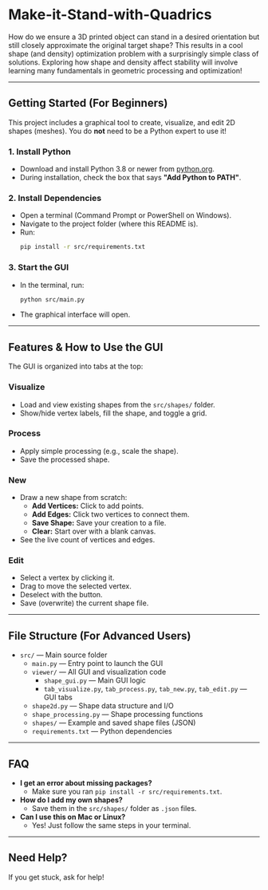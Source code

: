 # Make-it-Stand-with-Quadrics

How do we ensure a 3D printed object can stand in a desired orientation but still closely approximate the original target shape?
This results in a cool shape (and density) optimization problem with a surprisingly simple class of solutions. Exploring how shape and
density affect stability will involve learning many fundamentals in geometric processing and optimization!

---

## Getting Started (For Beginners)

This project includes a graphical tool to create, visualize, and edit 2D shapes (meshes). You do **not** need to be a Python expert to use it!

### 1. Install Python

- Download and install Python 3.8 or newer from [python.org](https://www.python.org/downloads/).
- During installation, check the box that says **"Add Python to PATH"**.

### 2. Install Dependencies

- Open a terminal (Command Prompt or PowerShell on Windows).
- Navigate to the project folder (where this README is).
- Run:
  ```sh
  pip install -r src/requirements.txt
  ```

### 3. Start the GUI

- In the terminal, run:
  ```sh
  python src/main.py
  ```
- The graphical interface will open.

---

## Features & How to Use the GUI

The GUI is organized into tabs at the top:

### **Visualize**

- Load and view existing shapes from the `src/shapes/` folder.
- Show/hide vertex labels, fill the shape, and toggle a grid.

### **Process**

- Apply simple processing (e.g., scale the shape).
- Save the processed shape.

### **New**

- Draw a new shape from scratch:
  - **Add Vertices:** Click to add points.
  - **Add Edges:** Click two vertices to connect them.
  - **Save Shape:** Save your creation to a file.
  - **Clear:** Start over with a blank canvas.
- See the live count of vertices and edges.

### **Edit**

- Select a vertex by clicking it.
- Drag to move the selected vertex.
- Deselect with the button.
- Save (overwrite) the current shape file.

---

## File Structure (For Advanced Users)

- `src/` — Main source folder
  - `main.py` — Entry point to launch the GUI
  - `viewer/` — All GUI and visualization code
    - `shape_gui.py` — Main GUI logic
    - `tab_visualize.py`, `tab_process.py`, `tab_new.py`, `tab_edit.py` — GUI tabs
  - `shape2d.py` — Shape data structure and I/O
  - `shape_processing.py` — Shape processing functions
  - `shapes/` — Example and saved shape files (JSON)
  - `requirements.txt` — Python dependencies

---

## FAQ

- **I get an error about missing packages?**
  - Make sure you ran `pip install -r src/requirements.txt`.
- **How do I add my own shapes?**
  - Save them in the `src/shapes/` folder as `.json` files.
- **Can I use this on Mac or Linux?**
  - Yes! Just follow the same steps in your terminal.

---

## Need Help?

If you get stuck, ask for help!
